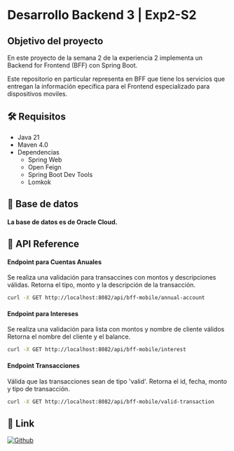 # Desarrollo Backend 3 | Exp2-S2


## Objetivo del proyecto

En este proyecto de la semana 2 de la experiencia 2 implementa un Backend for Frontend (BFF) con Spring Boot.


Este repositorio en particular representa en BFF que tiene los servicios que entregan la información epecífica para el Frontend especializado para dispositivos moviles.


## 🛠️ Requisitos
- Java 21
- Maven 4.0
- Dependencias
  - Spring Web
  - Open Feign
  - Spring Boot Dev Tools
  - Lomkok


## 💾 Base de datos

#### La base de datos es de Oracle Cloud.


## 📡 API Reference

#### Endpoint para Cuentas Anuales 
Se realiza una validación para transaccines con montos y descripciones válidas. Retorna el tipo, monto y la descripción de la transacción.
```bash
curl -X GET http://localhost:8082/api/bff-mobile/annual-account
```

#### Endpoint para Intereses
Se realiza una validación para lista con montos y nombre de cliente válidos Retorna el nombre del cliente y el balance.
```bash
curl -X GET http://localhost:8082/api/bff-mobile/interest
```

#### Endpoint Transacciones
Válida que las transacciones sean de tipo 'valid'. Retorna el id, fecha, monto y tipo de transacción.
```bash
curl -X GET http://localhost:8082/api/bff-mobile/valid-transaction
```


## 🔗 Link
[![Github](https://img.shields.io/badge/github-000000?style=for-the-badge&logo=github&logoColor=white)](https://github.com/nisiara/dbe3_exp2_s2_bff_mobile.git)